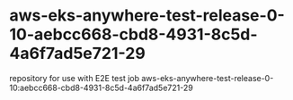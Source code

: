 # aws-eks-anywhere-test-release-0-10-aebcc668-cbd8-4931-8c5d-4a6f7ad5e721-29
repository for use with E2E test job aws-eks-anywhere-test-release-0-10:aebcc668-cbd8-4931-8c5d-4a6f7ad5e721-29
